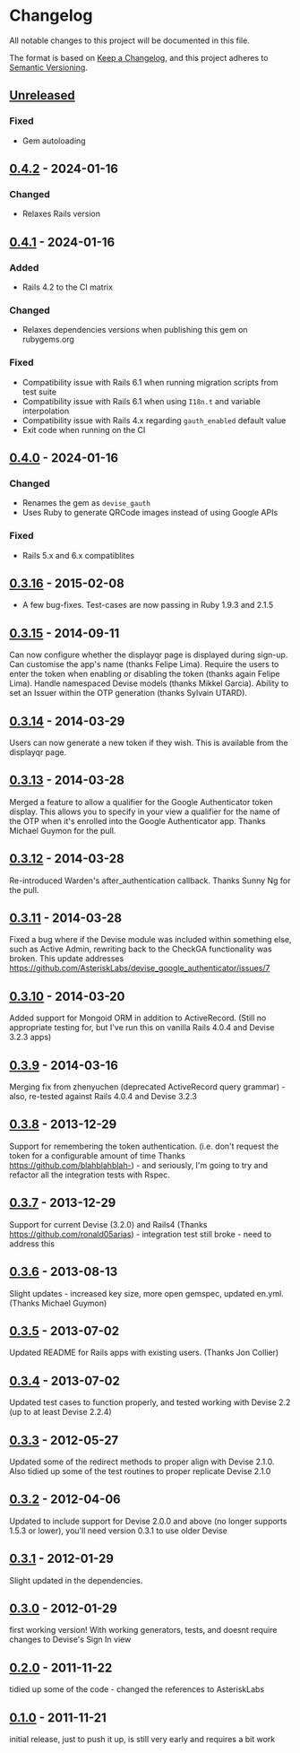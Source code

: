 # Changelog
All notable changes to this project will be documented in this file.

The format is based on [Keep a Changelog](https://keepachangelog.com/en/1.0.0/),
and this project adheres to [Semantic Versioning](https://semver.org/spec/v2.0.0.html).

## [Unreleased]
### Fixed
- Gem autoloading

## [0.4.2] - 2024-01-16
### Changed
- Relaxes Rails version

## [0.4.1] - 2024-01-16
### Added
- Rails 4.2 to the CI matrix

### Changed
- Relaxes dependencies versions when publishing this gem on rubygems.org

### Fixed
- Compatibility issue with Rails 6.1 when running migration scripts from test suite
- Compatibility issue with Rails 6.1 when using `I18n.t` and variable interpolation
- Compatibility issue with Rails 4.x regarding `gauth_enabled` default value
- Exit code when running on the CI

## [0.4.0] - 2024-01-16
### Changed
- Renames the gem as `devise_gauth`
- Uses Ruby to generate QRCode images instead of using Google APIs

### Fixed
- Rails 5.x and 6.x compatiblites

## [0.3.16] - 2015-02-08
- A few bug-fixes. Test-cases are now passing in Ruby 1.9.3 and 2.1.5

## [0.3.15] - 2014-09-11
Can now configure whether the displayqr page is displayed during sign-up. Can customise the app's name (thanks Felipe Lima). Require the users to enter the token when enabling or disabling the token (thanks again Felipe Lima). Handle namespaced Devise models (thanks Mikkel Garcia). Ability to set an Issuer within the OTP generation (thanks Sylvain UTARD).

## [0.3.14] - 2014-03-29
Users can now generate a new token if they wish. This is available from the displayqr page.

## [0.3.13] - 2014-03-28
Merged a feature to allow a qualifier for the Google Authenticator token display. This allows you to specify in your view a qualifier for the name of the OTP when it's enrolled into the Google Authenticator app. Thanks Michael Guymon for the pull.

## [0.3.12] - 2014-03-28
Re-introduced Warden's after_authentication callback. Thanks Sunny Ng for the pull.

## [0.3.11] - 2014-03-28
Fixed a bug where if the Devise module was included within something else, such as Active Admin, rewriting back to the CheckGA functionality was broken. This update addresses https://github.com/AsteriskLabs/devise_google_authenticator/issues/7

## [0.3.10] - 2014-03-20
Added support for Mongoid ORM in addition to ActiveRecord. (Still no appropriate testing for, but I've run this on vanilla Rails 4.0.4 and Devise 3.2.3 apps)

## [0.3.9] - 2014-03-16
Merging fix from zhenyuchen (deprecated ActiveRecord query grammar) - also, re-tested against Rails 4.0.4 and Devise 3.2.3

## [0.3.8] - 2013-12-29
Support for remembering the token authentication. (i.e. don't request the token for a configurable amount of time Thanks https://github.com/blahblahblah-) - and seriously, I'm going to try and refactor all the integration tests with Rspec.

## [0.3.7] - 2013-12-29
Support for current Devise (3.2.0) and Rails4 (Thanks https://github.com/ronald05arias) - integration test still broke - need to address this

## [0.3.6] - 2013-08-13
Slight updates - increased key size, more open gemspec, updated en.yml. (Thanks Michael Guymon)

## [0.3.5] - 2013-07-02
Updated README for Rails apps with existing users. (Thanks Jon Collier)

## [0.3.4] - 2013-07-02
Updated test cases to function properly, and tested working with Devise 2.2 (up to at least Devise 2.2.4)

## [0.3.3] - 2012-05-27
Updated some of the redirect methods to proper align with Devise 2.1.0. Also tidied up some of the test routines to proper replicate Devise 2.1.0

## [0.3.2] - 2012-04-06
Updated to include support for Devise 2.0.0 and above (no longer supports 1.5.3 or lower), you'll need version 0.3.1 to use older Devise

## [0.3.1] - 2012-01-29
Slight updated in the dependencies.

## [0.3.0] - 2012-01-29
first working version! With working generators, tests, and doesnt require changes to Devise's Sign In view

## [0.2.0] - 2011-11-22
tidied up some of the code - changed the references to AsteriskLabs

## [0.1.0] - 2011-11-21
initial release, just to push it up, is still very early and requires a bit work

[Unreleased]: https://github.com/pharmony/devise_gauth/compare/v0.4.2...master
[0.4.2]: https://github.com/pharmony/devise_gauth/compare/v0.4.1...v0.4.2
[0.4.1]: https://github.com/pharmony/devise_gauth/compare/v0.4.0...v0.4.1
[0.4.0]: https://github.com/pharmony/devise_gauth/compare/v0.3.16...v0.4.0
[0.3.16]: https://github.com/pharmony/devise_gauth/compare/v0.3.15...v0.3.16
[0.3.15]: https://github.com/pharmony/devise_gauth/compare/v0.3.14...v0.3.15
[0.3.14]: https://github.com/pharmony/devise_gauth/compare/v0.3.13...v0.3.14
[0.3.13]: https://github.com/pharmony/devise_gauth/compare/v0.3.12...v0.3.13
[0.3.12]: https://github.com/pharmony/devise_gauth/compare/v0.3.11...v0.3.12
[0.3.11]: https://github.com/pharmony/devise_gauth/compare/v0.3.10...v0.3.11
[0.3.10]: https://github.com/pharmony/devise_gauth/compare/v0.3.9...v0.3.10
[0.3.9]: https://github.com/pharmony/devise_gauth/compare/v0.3.8...v0.3.9
[0.3.8]: https://github.com/pharmony/devise_gauth/compare/v0.3.7...v0.3.8
[0.3.7]: https://github.com/pharmony/devise_gauth/compare/v0.3.6...v0.3.7
[0.3.6]: https://github.com/pharmony/devise_gauth/compare/v0.3.5...v0.3.6
[0.3.5]: https://github.com/pharmony/devise_gauth/compare/v0.3.4...v0.3.5
[0.3.4]: https://github.com/pharmony/devise_gauth/compare/v0.3.3...v0.3.4
[0.3.3]: https://github.com/pharmony/devise_gauth/compare/v0.3.2...v0.3.3
[0.3.2]: https://github.com/pharmony/devise_gauth/compare/v0.3.1...v0.3.2
[0.3.1]: https://github.com/pharmony/devise_gauth/compare/v0.3.0...v0.3.1
[0.3.0]: https://github.com/pharmony/devise_gauth/compare/v0.2.0...v0.3.0
[0.2.0]: https://github.com/pharmony/devise_gauth/compare/v0.1.0...v0.2.0
[0.1.0]: https://github.com/Pharmony/devise_gauth/tree/v0.1.0
